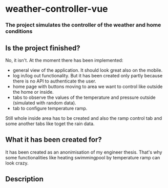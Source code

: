 # weather-controller-vue

### The project simulates the controller of the weather and home conditions

## Is the project finished?

No, it isn't. 
At the moment there has been implemented:
- general view of the application. It should look great also on the mobile.
- log in/log out functionality. But it has been created only partly because there is no API to authenticate the user. 
- home page with buttons moving to area we want to control like outside the home or inside.
- tabs to observe the values of the temperature and pressure outside (simulated with random data).
- tab to configure temperature ramp.

Still whole inside area has to be created and also the ramp control tab and some another tabs like toget the rain data.

## What it has been created for?

It has been created as an anonimisation of my engineer thesis. 
That's why some functionalities like heating swimmingpool by temperature ramp can look crazy.

## Description



